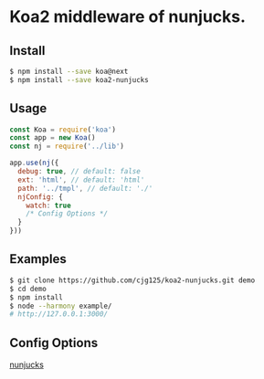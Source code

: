 #  Koa2 middleware of nunjucks.
## Install

```bash
$ npm install --save koa@next
$ npm install --save koa2-nunjucks
```

## Usage

```js
const Koa = require('koa')
const app = new Koa()
const nj = require('../lib')

app.use(nj({
  debug: true, // default: false
  ext: 'html', // default: 'html'
  path: '../tmpl', // default: './'
  njConfig: {
    watch: true
    /* Config Options */
  }
}))

```

## Examples
```sh
$ git clone https://github.com/cjg125/koa2-nunjucks.git demo
$ cd demo
$ npm install
$ node --harmony example/
# http://127.0.0.1:3000/
```

## Config Options
[nunjucks](https://mozilla.github.io/nunjucks/api.html#configure)

